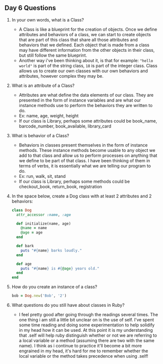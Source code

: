 ## Day 6 Questions

1. In your own words, what is a Class?

   * A Class is like a blueprint for the creation of objects. Once we define attributes and behaviors of a class, we can start to create objects that are part of this class that share all those attributes and behaviors that we defined. Each object that is made from a class may have different information from the other objects in their class, but still follow the same blueprint.
   * Another way i've been thinking about it, is that for example: `"hello world"` is part of the string class, `18` is part of the integer class. Class allows us to create our own classes with our own behaviors and attributes, however complex they may be.


1. What is an attribute of a Class?

   * Attributes are what define the data elements of our class. They are presented in the form of instance variables and are what our instance methods use to perform the behaviors they are written to do.
   * Ex: name, age, weight, height
   * If our class is Library, perhaps some attributes could be book_name, barcode_number, book_available, library_card

1. What is behavior of a Class?

   * Behaviors in classes present themselves in the form of instance methods. These instance methods become usable to any object we add to that class and allow us to perform processes on anything that we define to be part of that class. I have been thinking of them in terms of verbs, it is essentially what we are telling our program to do.
   * Ex: run, walk, sit, stand
   * If our class is Library, perhaps some methods could be checkout_book, return_book, registration

1. In the space below, create a Dog class with at least 2 attributes and 2 behaviors:

   ```ruby
   class Dog
     attr_accessor :name, :age

     def initialize(name, age)
       @name = name
       @age = age
     end

     def bark
       puts "#{name} barks loudly."
     end

     def age
       puts "#{name} is #{@age} years old."
     end
   end
   ```


1. How do you create an instance of a class?
   ```ruby
   bob = Dog.new('Bob', '2')
   ```

1. What questions do you still have about classes in Ruby?

   * I feel pretty good after going through the readings several times. The one thing i am still a little bit unclear on is the use of self. I've  spent some time reading and doing some experimentation to help solidify in my head how it can be used. At this point it is my understanding that .self will help ruby distinguish whether or not we are referring to a local variable or a method (assuming there are two with the same name). I think as i continue to practice it'll become a bit more engrained in my head, it's hard for me to remember whether the local variable or the method takes precedence when using .self!
